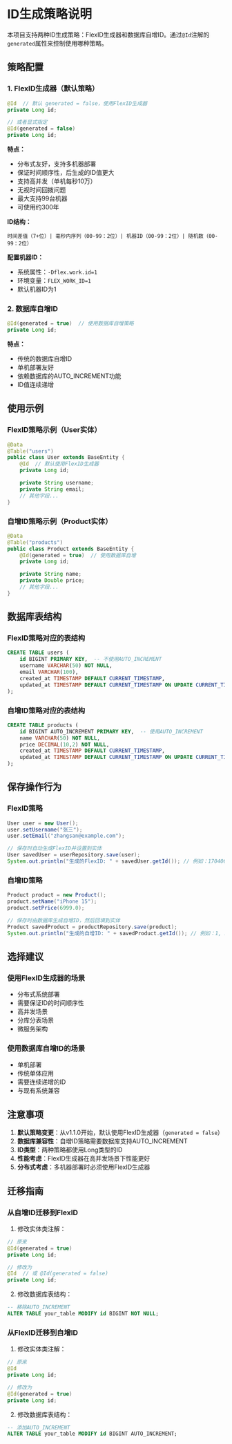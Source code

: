 # ID生成策略说明

本项目支持两种ID生成策略：FlexID生成器和数据库自增ID。通过`@Id`注解的`generated`属性来控制使用哪种策略。

## 策略配置

### 1. FlexID生成器（默认策略）

```java
@Id  // 默认 generated = false，使用FlexID生成器
private Long id;

// 或者显式指定
@Id(generated = false)
private Long id;
```

**特点：**
- 分布式友好，支持多机器部署
- 保证时间顺序性，后生成的ID值更大
- 支持高并发（单机每秒10万）
- 无视时间回拨问题
- 最大支持99台机器
- 可使用约300年

**ID结构：**
```
时间差值（7+位）| 毫秒内序列（00-99：2位）| 机器ID（00-99：2位）| 随机数（00-99：2位）
```

**配置机器ID：**
- 系统属性：`-Dflex.work.id=1`
- 环境变量：`FLEX_WORK_ID=1`
- 默认机器ID为1

### 2. 数据库自增ID

```java
@Id(generated = true)  // 使用数据库自增策略
private Long id;
```

**特点：**
- 传统的数据库自增ID
- 单机部署友好
- 依赖数据库的AUTO_INCREMENT功能
- ID值连续递增

## 使用示例

### FlexID策略示例（User实体）

```java
@Data
@Table("users")
public class User extends BaseEntity {
    @Id  // 默认使用FlexID生成器
    private Long id;

    private String username;
    private String email;
    // 其他字段...
}
```

### 自增ID策略示例（Product实体）

```java
@Data
@Table("products")
public class Product extends BaseEntity {
    @Id(generated = true)  // 使用数据库自增
    private Long id;

    private String name;
    private Double price;
    // 其他字段...
}
```

## 数据库表结构

### FlexID策略对应的表结构

```sql
CREATE TABLE users (
    id BIGINT PRIMARY KEY,  -- 不使用AUTO_INCREMENT
    username VARCHAR(50) NOT NULL,
    email VARCHAR(100),
    created_at TIMESTAMP DEFAULT CURRENT_TIMESTAMP,
    updated_at TIMESTAMP DEFAULT CURRENT_TIMESTAMP ON UPDATE CURRENT_TIMESTAMP
);
```

### 自增ID策略对应的表结构

```sql
CREATE TABLE products (
    id BIGINT AUTO_INCREMENT PRIMARY KEY,  -- 使用AUTO_INCREMENT
    name VARCHAR(50) NOT NULL,
    price DECIMAL(10,2) NOT NULL,
    created_at TIMESTAMP DEFAULT CURRENT_TIMESTAMP,
    updated_at TIMESTAMP DEFAULT CURRENT_TIMESTAMP ON UPDATE CURRENT_TIMESTAMP
);
```

## 保存操作行为

### FlexID策略

```java
User user = new User();
user.setUsername("张三");
user.setEmail("zhangsan@example.com");

// 保存时自动生成FlexID并设置到实体
User savedUser = userRepository.save(user);
System.out.println("生成的FlexID: " + savedUser.getId()); // 例如：1704067200000123456
```

### 自增ID策略

```java
Product product = new Product();
product.setName("iPhone 15");
product.setPrice(6999.0);

// 保存时由数据库生成自增ID，然后回填到实体
Product savedProduct = productRepository.save(product);
System.out.println("生成的自增ID: " + savedProduct.getId()); // 例如：1, 2, 3...
```

## 选择建议

### 使用FlexID生成器的场景
- 分布式系统部署
- 需要保证ID的时间顺序性
- 高并发场景
- 分库分表场景
- 微服务架构

### 使用数据库自增ID的场景
- 单机部署
- 传统单体应用
- 需要连续递增的ID
- 与现有系统兼容

## 注意事项

1. **默认策略变更**：从v1.1.0开始，默认使用FlexID生成器（`generated = false`）
2. **数据库兼容性**：自增ID策略需要数据库支持AUTO_INCREMENT
3. **ID类型**：两种策略都使用Long类型的ID
4. **性能考虑**：FlexID生成器在高并发场景下性能更好
5. **分布式考虑**：多机器部署时必须使用FlexID生成器

## 迁移指南

### 从自增ID迁移到FlexID

1. 修改实体类注解：
```java
// 原来
@Id(generated = true)
private Long id;

// 修改为
@Id  // 或 @Id(generated = false)
private Long id;
```

2. 修改数据库表结构：
```sql
-- 移除AUTO_INCREMENT
ALTER TABLE your_table MODIFY id BIGINT NOT NULL;
```

### 从FlexID迁移到自增ID

1. 修改实体类注解：
```java
// 原来
@Id
private Long id;

// 修改为
@Id(generated = true)
private Long id;
```

2. 修改数据库表结构：
```sql
-- 添加AUTO_INCREMENT
ALTER TABLE your_table MODIFY id BIGINT AUTO_INCREMENT;
```
